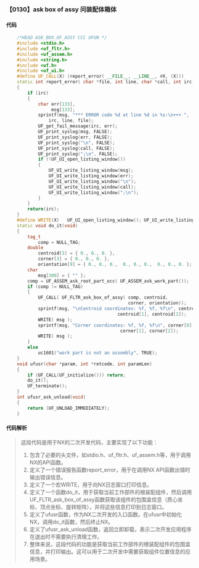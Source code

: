 ### 【0130】ask box of assy 问装配体箱体

#### 代码

```cpp
    /*HEAD ASK_BOX_OF_ASSY CCC UFUN */  
    #include <stdio.h>  
    #include <uf_fltr.h>  
    #include <uf_assem.h>  
    #include <string.h>  
    #include <uf.h>  
    #include <uf_ui.h>  
    #define UF_CALL(X) (report_error( __FILE__, __LINE__, #X, (X)))  
    static int report_error( char *file, int line, char *call, int irc)  
    {  
        if (irc)  
        {  
            char err[133],  
                 msg[133];  
            sprintf(msg, "*** ERROR code %d at line %d in %s:\n+++ ",  
                irc, line, file);  
            UF_get_fail_message(irc, err);  
            UF_print_syslog(msg, FALSE);  
            UF_print_syslog(err, FALSE);  
            UF_print_syslog("\n", FALSE);  
            UF_print_syslog(call, FALSE);  
            UF_print_syslog(";\n", FALSE);  
            if (!UF_UI_open_listing_window())  
            {  
                UF_UI_write_listing_window(msg);  
                UF_UI_write_listing_window(err);  
                UF_UI_write_listing_window("\n");  
                UF_UI_write_listing_window(call);  
                UF_UI_write_listing_window(";\n");  
            }  
        }  
        return(irc);  
    }  
    #define WRITE(X)   UF_UI_open_listing_window(); UF_UI_write_listing_window(X)  
    static void do_it(void)  
    {  
        tag_t     
            comp = NULL_TAG;  
        double    
            centroid[3] = { 0., 0., 0. },   
            corner[3] = { 0., 0., 0. },   
            orientation[9] = { 0., 0., 0.,  0., 0., 0.,  0., 0., 0. };  
        char  
            msg[300] = { "" };  
        comp = UF_ASSEM_ask_root_part_occ( UF_ASSEM_ask_work_part());  
        if (comp != NULL_TAG)  
        {  
            UF_CALL( UF_FLTR_ask_box_of_assy( comp, centroid,  
                                              corner, orientation));  
            sprintf(msg, "\nCentroid coordinates: %f, %f, %f\n", centroid[0],  
                                          centroid[1], centroid[2]);  
            WRITE( msg );  
            sprintf(msg, "Corner coordinates: %f, %f, %f\n", corner[0],  
                                           corner[1], corner[2]);  
            WRITE( msg );  
        }  
        else  
            uc1601("work part is not an assembly", TRUE);  
    }  
    void ufusr(char *param, int *retcode, int paramLen)  
    {  
        if (UF_CALL(UF_initialize())) return;  
        do_it();  
        UF_terminate();  
    }  
    int ufusr_ask_unload(void)  
    {  
        return (UF_UNLOAD_IMMEDIATELY);  
    }

```

#### 代码解析

> 这段代码是用于NX的二次开发代码，主要实现了以下功能：
>
> 1. 包含了必要的头文件，如stdio.h、uf_fltr.h、uf_assem.h等，用于调用NX的API函数。
> 2. 定义了一个错误报告函数report_error，用于在调用NX API函数出错时输出错误信息。
> 3. 定义了一个宏WRITE，用于向NX日志窗口打印信息。
> 4. 定义了一个函数do_it，用于获取当前工作部件的根装配组件，然后调用UF_FLTR_ask_box_of_assy函数获取该组件的包围盒信息（质心坐标、顶点坐标、旋转矩阵），并将这些信息打印到日志窗口。
> 5. 定义了ufusr函数，作为NX二次开发的入口函数。在ufusr中初始化NX，调用do_it函数，然后终止NX。
> 6. 定义了ufusr_ask_unload函数，返回立即卸载，表示二次开发应用程序在退出时不需要执行清理工作。
> 7. 整体来说，这段代码的功能是获取当前工作部件的根装配组件的包围盒信息，并打印输出。这可以用于二次开发中需要获取组件位置信息的应用场景。
>
